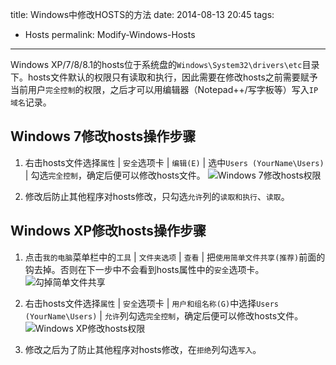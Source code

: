 title: Windows中修改HOSTS的方法
date: 2014-08-13 20:45
tags:
- Hosts
permalink: Modify-Windows-Hosts
---

Windows XP/7/8/8.1的hosts位于系统盘的`Windows\System32\drivers\etc`目录下。hosts文件默认的权限只有读取和执行，因此需要在修改hosts之前需要赋予当前用户`完全控制`的权限，之后才可以用编辑器（Notepad++/写字板等）写入`IP 域名`记录。

## Windows 7修改hosts操作步骤

1. 右击hosts文件选择`属性` | `安全`选项卡 | `编辑(E)` | 选中`Users (YourName\Users)` | 勾选`完全控制`，确定后便可以修改hosts文件。
![Windows 7修改hosts权限][1]

2. 修改后防止其他程序对hosts修改，只勾选`允许`列的`读取和执行`、`读取`。

## Windows XP修改hosts操作步骤

1. 点击`我的电脑`菜单栏中的`工具` | `文件夹选项` | `查看` | 把`使用简单文件共享(推荐)`前面的钩去掉。否则在下一步中不会看到hosts属性中的`安全`选项卡。
![勾掉简单文件共享][2]

2. 右击hosts文件选择`属性` | `安全`选项卡 | `用户和组名称(G)`中选择`Users (YourName\Users)` | `允许`列勾选`完全控制`，确定后便可以修改hosts文件。
![Windows XP修改hosts权限][3]

3. 修改之后为了防止其他程序对hosts修改，在`拒绝`列勾选`写入`。


  [1]: https://i.imgur.com/L5IYckU.png "Windows 7修改hosts权限"
  [2]: https://i.imgur.com/5cLpFT1.png "勾掉简单文件共享"
  [3]: https://i.imgur.com/wFyFcIK.png "Windows XP修改hosts权限"